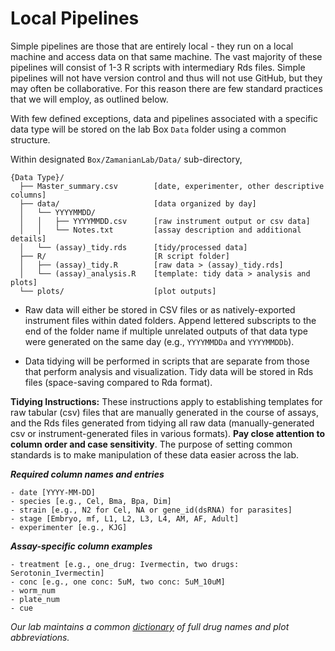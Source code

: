 # Local Pipelines

Simple pipelines are those that are entirely local - they run on a local machine and access data on that same machine. The vast majority of these pipelines will consist of 1-3 R scripts with intermediary Rds files. Simple pipelines will not have version control and thus will not use GitHub, but they may often be collaborative. For this reason there are few standard practices that we will employ, as outlined below.

With few defined exceptions, data and pipelines associated with a specific data type will be stored on the lab Box `Data` folder using a common structure.

Within designated `Box/ZamanianLab/Data/` sub-directory,

  ```
  {Data Type}/
    ├── Master_summary.csv        [date, experimenter, other descriptive columns]
    ├── data/                     [data organized by day]
    │   └── YYYYMMDD/          
    │   │   ├── YYYYMMDD.csv      [raw instrument output or csv data]
    │   │   └── Notes.txt         [assay description and additional details]
    │   └── (assay)_tidy.rds      [tidy/processed data]
    ├── R/                        [R script folder]
    │   ├── (assay)_tidy.R        [raw data > (assay)_tidy.rds]
    │   └── (assay)_analysis.R    [template: tidy data > analysis and plots]
    └── plots/                    [plot outputs]
  ```

  - Raw data will either be stored in CSV files or as natively-exported instrument files within dated folders. Append lettered subscripts to the end of the folder name if multiple unrelated outputs of that data type were generated on the same day (e.g., `YYYYMMDDa` and `YYYYMMDDb`).

  - Data tidying will be performed in scripts that are separate from those that perform analysis and visualization. Tidy data will be stored in Rds files (space-saving compared to Rda format).

**Tidying Instructions:** These instructions apply to establishing templates for raw tabular (csv) files that are manually generated in the course of assays, and the Rds files generated from tidying all raw data (manually-generated csv or instrument-generated files in various formats). **Pay close attention to column order and case sensitivity**. The purpose of setting common standards is to make manipulation of these data easier across the lab.

***Required column names and entries***
```
- date [YYYY-MM-DD]
- species [e.g., Cel, Bma, Bpa, Dim]
- strain [e.g., N2 for Cel, NA or gene_id(dsRNA) for parasites]
- stage [Embryo, mf, L1, L2, L3, L4, AM, AF, Adult]
- experimenter [e.g., KJG]
```

***Assay-specific column examples***
```
- treatment [e.g., one_drug: Ivermectin, two drugs: Serotonin_Ivermectin]
- conc [e.g., one conc: 5uM, two conc: 5uM_10uM]
- worm_num
- plate_num
- cue
```
*Our lab maintains a common [dictionary](link) of full drug names and plot abbreviations.*
